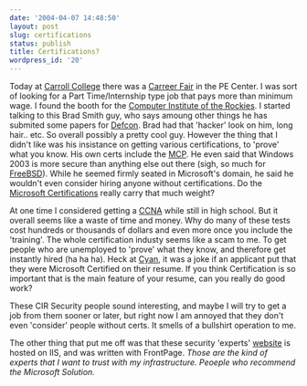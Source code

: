 ```yaml
---
date: '2004-04-07 14:48:50'
layout: post
slug: certifications
status: publish
title: Certifications?
wordpress_id: '20'
---
```


Today at [Carroll College](http://www.carroll.edu) there was a [Carreer Fair](http://www.carroll.edu/employment/career.php) in the PE Center.  I was sort of looking for a Part Time/Internship type job that pays more than minimum wage.  I found the booth for the  [Computer Institute of the Rockies](http://www.studycomputers.com/).  I started talking to this Brad Smith guy, who says amoung other things he has submited some papers for [Defcon](http://www.defcon.org/). Brad had that 'hacker' look on him, long hair.. etc.  So overall possibly a pretty cool guy.  However the thing that I didn't like was his insistance on getting various certifications, to 'prove' what you know. His own certs include the [MCP](http://www.microsoft.com/learning/mcp/mcp/).  He even said that Windows 2003 is more secure than anything else out there (sigh, so much for [FreeBSD](http://www.freebsd.org)). While he seemed firmly seated in Microsoft's domain, he said he wouldn't even consider hiring anyone without certifications.  Do the [Microsoft Certifications](http://www.microsoft.com/learning/mcp/default.asp) really carry that much weight?  

  

At one time I considered getting a [CCNA](http://www.cisco.com/en/US/learning/le3/le2/le0/le9/learning_certification_type_home.html) while still in high school. But it overall seems like a waste of time and money.  Why do many of these tests cost hundreds or thousands of dollars and even more once you include the 'training'. The whole certification industy seems like a scam to me.  To get people who are unemployed to 'prove' what they know, and therefore get instantly hired (ha ha ha). Heck at [Cyan](http://www.cyan.com), it was a joke if an applicant put that they were Microsoft Certified on their resume.  If you think Certification is so important that is the main feature of your resume, can you really do good work?  
  

These CIR Security people sound interesting, and maybe I will try to get a job from them sooner or later, but right now I am annoyed that they don't even 'consider' people without certs.  It smells of a bullshirt operation to me.  
  

The other thing that put me off was that these security 'experts' [website](http://www.endhack.com/) is hosted on IIS, and was written with FrontPage. _Those are the kind of experts that I want to trust with my infrastructure. Peoeple who recommend the Microsoft Solution._ </sarcasm>
